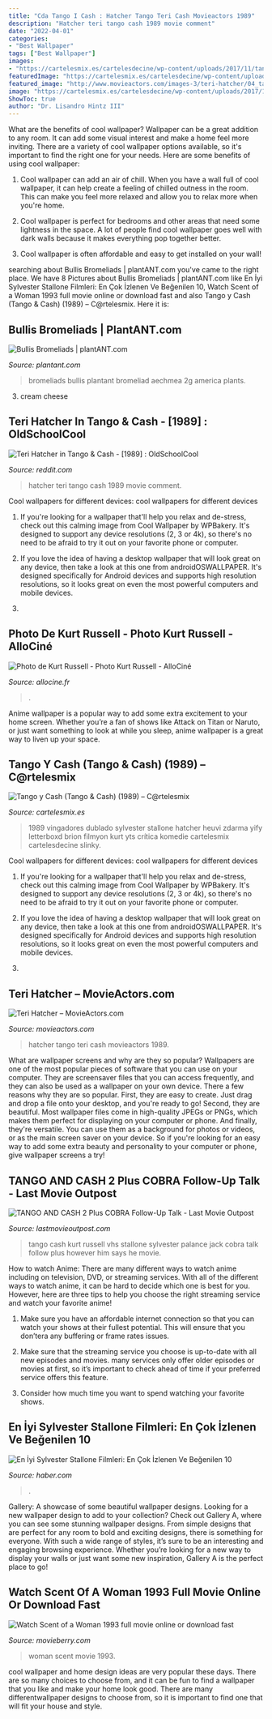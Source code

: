 ```yaml
---
title: "Cda Tango I Cash : Hatcher Tango Teri Cash Movieactors 1989"
description: "Hatcher teri tango cash 1989 movie comment"
date: "2022-04-01"
categories:
- "Best Wallpaper"
tags: ["Best Wallpaper"]
images:
- "https://cartelesmix.es/cartelesdecine/wp-content/uploads/2017/11/tangoycash89003.jpg"
featuredImage: "https://cartelesmix.es/cartelesdecine/wp-content/uploads/2017/11/tangoycash89003.jpg"
featured_image: "http://www.movieactors.com/images-3/teri-hatcher/04_tango-and-cash-pic2.jpg"
image: "https://cartelesmix.es/cartelesdecine/wp-content/uploads/2017/11/tangoycash89003.jpg"
ShowToc: true
author: "Dr. Lisandro Hintz III"
---
```



What are the benefits of cool wallpaper?
Wallpaper can be a great addition to any room. It can add some visual interest and make a home feel more inviting. There are a variety of cool wallpaper options available, so it's important to find the right one for your needs. Here are some benefits of using cool wallpaper: 
1. Cool wallpaper can add an air of chill. When you have a wall full of cool wallpaper, it can help create a feeling of chilled outness in the room. This can make you feel more relaxed and allow you to relax more when you're home. 

2. Cool wallpaper is perfect for bedrooms and other areas that need some lightness in the space. A lot of people find cool wallpaper goes well with dark walls because it makes everything pop together better. 

3. Cool wallpaper is often affordable and easy to get installed on your wall!

	

		
searching about Bullis Bromeliads | plantANT.com you've came to the right place. We have 8 Pictures about Bullis Bromeliads | plantANT.com like En İyi Sylvester Stallone Filmleri: En Çok İzlenen Ve Beğenilen 10, Watch Scent of a Woman 1993 full movie online or download fast and also Tango y Cash (Tango &amp; Cash) (1989) – C@rtelesmix. Here it is:
		
    
## Bullis Bromeliads | PlantANT.com

<img loading=lazy src="http://www.plantant.com/supplierimages/image.php/aechmea-america-bromeliad-1001159587-1000015-1548770373-950400.jpg?width=1000&amp;height=1000&amp;image=/public/supplierimages/plants/1001159587-1000015-1548770373-950400.jpg" onerror="this.onerror=null;this.src='https://tse4.mm.bing.net/th?id=OIP.AdbIsjSCvrlF8b8x0G8pXQHaJ4&amp;pid=15.1';" alt="Bullis Bromeliads | plantANT.com">

_Source: plantant.com_

>bromeliads bullis plantant bromeliad aechmea 2g america plants. 

	

3. cream cheese 

    
## Teri Hatcher In Tango &amp; Cash - [1989] : OldSchoolCool

<img loading=lazy src="https://external-preview.redd.it/Jp5NnFnIszGYb0WjlaWeJXZ6AjuOfJaTRiPWnddjbhw.jpg?auto=webp&amp;s=dc927925785960d3e309e52853acc23782bc15a6" onerror="this.onerror=null;this.src='https://tse4.mm.bing.net/th?id=OIP.4zsw0BCa0S_FlG_5vZV4zQHaLJ&amp;pid=15.1';" alt="Teri Hatcher in Tango &amp; Cash - [1989] : OldSchoolCool">

_Source: reddit.com_

>hatcher teri tango cash 1989 movie comment. 

	

Cool wallpapers for different devices:
cool wallpapers for different devices 

1. If you're looking for a wallpaper that'll help you relax and de-stress, check out this calming image from Cool Wallpaper by WPBakery. It's designed to support any device resolutions (2, 3 or 4k), so there's no need to be afraid to try it out on your favorite phone or computer.

2. If you love the idea of having a desktop wallpaper that will look great on any device, then take a look at this one from androidOSWALLPAPER. It's designed specifically for Android devices and supports high resolution resolutions, so it looks great on even the most powerful computers and mobile devices.

3.

    
## Photo De Kurt Russell - Photo Kurt Russell - AlloCiné

<img loading=lazy src="https://fr.web.img4.acsta.net/pictures/16/08/08/16/33/153432.jpg" onerror="this.onerror=null;this.src='https://tse1.mm.bing.net/th?id=OIP.xtuJSZTgkYPGgFIpM1ZYXAHaJ4&amp;pid=15.1';" alt="Photo de Kurt Russell - Photo Kurt Russell - AlloCiné">

_Source: allocine.fr_

>. 

	

Anime wallpaper is a popular way to add some extra excitement to your home screen. Whether you’re a fan of shows like Attack on Titan or Naruto, or just want something to look at while you sleep, anime wallpaper is a great way to liven up your space.

    
## Tango Y Cash (Tango &amp; Cash) (1989) – C@rtelesmix

<img loading=lazy src="https://cartelesmix.es/cartelesdecine/wp-content/uploads/2017/11/tangoycash89003.jpg" onerror="this.onerror=null;this.src='https://tse2.mm.bing.net/th?id=OIP.Kezwrv3CyWR9oFfONEWL1wHaLH&amp;pid=15.1';" alt="Tango y Cash (Tango &amp; Cash) (1989) – C@rtelesmix">

_Source: cartelesmix.es_

>1989 vingadores dublado sylvester stallone hatcher heuvi zdarma yify letterboxd brion filmyon kurt yts crítica komedie cartelesmix cartelesdecine slinky. 

	

Cool wallpapers for different devices:
cool wallpapers for different devices 

1. If you're looking for a wallpaper that'll help you relax and de-stress, check out this calming image from Cool Wallpaper by WPBakery. It's designed to support any device resolutions (2, 3 or 4k), so there's no need to be afraid to try it out on your favorite phone or computer.

2. If you love the idea of having a desktop wallpaper that will look great on any device, then take a look at this one from androidOSWALLPAPER. It's designed specifically for Android devices and supports high resolution resolutions, so it looks great on even the most powerful computers and mobile devices.

3.

    
## Teri Hatcher – MovieActors.com

<img loading=lazy src="http://www.movieactors.com/images-3/teri-hatcher/04_tango-and-cash-pic2.jpg" onerror="this.onerror=null;this.src='https://tse1.mm.bing.net/th?id=OIP.wkcT60ELHbzIkiHJ_WzVAAHaDt&amp;pid=15.1';" alt="Teri Hatcher – MovieActors.com">

_Source: movieactors.com_

>hatcher tango teri cash movieactors 1989. 

	

What are wallpaper screens and why are they so popular?
Wallpapers are one of the most popular pieces of software that you can use on your computer. They are screensaver files that you can access frequently, and they can also be used as a wallpaper on your own device. There a few reasons why they are so popular. First, they are easy to create. Just drag and drop a file onto your desktop, and you're ready to go! Second, they are beautiful. Most wallpaper files come in high-quality JPEGs or PNGs, which makes them perfect for displaying on your computer or phone. And finally, they're versatile. You can use them as a background for photos or videos, or as the main screen saver on your device. So if you're looking for an easy way to add some extra beauty and personality to your computer or phone, give wallpaper screens a try!

    
## TANGO AND CASH 2 Plus COBRA Follow-Up Talk - Last Movie Outpost

<img loading=lazy src="http://www.lastmovieoutpost.com/wp-content/uploads/2019/09/s-l1600.jpg" onerror="this.onerror=null;this.src='https://tse1.mm.bing.net/th?id=OIP.83aesWgeIElF4ez7ezAZTQHaNS&amp;pid=15.1';" alt="TANGO AND CASH 2 Plus COBRA Follow-Up Talk - Last Movie Outpost">

_Source: lastmovieoutpost.com_

>tango cash kurt russell vhs stallone sylvester palance jack cobra talk follow plus however him says he movie. 

	

How to watch Anime: There are many different ways to watch anime including on television, DVD, or streaming services.
With all of the different ways to watch anime, it can be hard to decide which one is best for you. However, here are three tips to help you choose the right streaming service and watch your favorite anime!
1. Make sure you have an affordable internet connection so that you can watch your shows at their fullest potential. This will ensure that you don’tera any buffering or frame rates issues.

2. Make sure that the streaming service you choose is up-to-date with all new episodes and movies. many services only offer older episodes or movies at first, so it’s important to check ahead of time if your preferred service offers this feature.

3. Consider how much time you want to spend watching your favorite shows.

    
## En İyi Sylvester Stallone Filmleri: En Çok İzlenen Ve Beğenilen 10

<img loading=lazy src="https://cdn.haber.com/wp-content/uploads/2021/01/79973350-40610164.jpg" onerror="this.onerror=null;this.src='https://tse3.mm.bing.net/th?id=OIP.Jnr4g2ujQ2q2oS5Bh5QNewHaEK&amp;pid=15.1';" alt="En İyi Sylvester Stallone Filmleri: En Çok İzlenen Ve Beğenilen 10">

_Source: haber.com_

>. 

	

Gallery: A showcase of some beautiful wallpaper designs.
Looking for a new wallpaper design to add to your collection? Check out Gallery A, where you can see some stunning wallpaper designs. From simple designs that are perfect for any room to bold and exciting designs, there is something for everyone. With such a wide range of styles, it’s sure to be an interesting and engaging browsing experience. Whether you’re looking for a new way to display your walls or just want some new inspiration, Gallery A is the perfect place to go!





	
	
    
## Watch Scent Of A Woman 1993 Full Movie Online Or Download Fast

<img loading=lazy src="https://movieberry.com/static/photos/731/10_midi.jpg" onerror="this.onerror=null;this.src='https://tse4.mm.bing.net/th?id=OIP.kQ4m6ElT674JzkOzLo2d-gHaKh&amp;pid=15.1';" alt="Watch Scent of a Woman 1993 full movie online or download fast">

_Source: movieberry.com_

>woman scent movie 1993. 

	

cool wallpaper and home design ideas are very popular these days. There are so many choices to choose from, and it can be fun to find a wallpaper that you like and make your home look good. There are many differentwallpaper designs to choose from, so it is important to find one that will fit your house and style.

